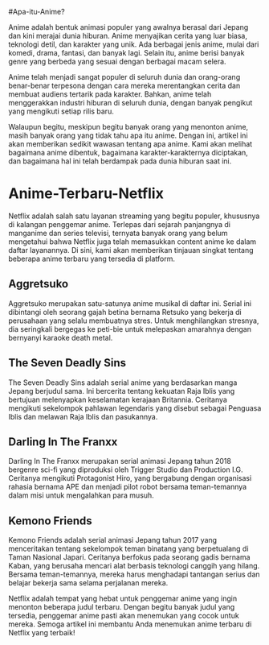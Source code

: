 
#Apa-itu-Anime?

Anime adalah bentuk animasi populer yang awalnya berasal dari Jepang dan kini merajai dunia hiburan. Anime menyajikan cerita yang luar biasa, teknologi detil, dan karakter yang unik. Ada berbagai jenis anime, mulai dari komedi, drama, fantasi, dan banyak lagi. Selain itu, anime berisi banyak genre yang berbeda yang sesuai dengan berbagai macam selera. 

Anime telah menjadi sangat populer di seluruh dunia dan orang-orang benar-benar terpesona dengan cara mereka merentangkan cerita dan membuat audiens tertarik pada karakter. Bahkan, anime telah menggerakkan industri hiburan di seluruh dunia, dengan banyak pengikut yang mengikuti setiap rilis baru. 

Walaupun begitu, meskipun begitu banyak orang yang menonton anime, masih banyak orang yang tidak tahu apa itu anime. Dengan ini, artikel ini akan memberikan sedikit wawasan tentang apa anime. Kami akan melihat bagaimana anime dibentuk, bagaimana karakter-karakternya diciptakan, dan bagaimana hal ini telah berdampak pada dunia hiburan saat ini. 
# Anime-Terbaru-Netflix

Netflix adalah salah satu layanan streaming yang begitu populer, khususnya di kalangan penggemar anime. Terlepas dari sejarah panjangnya di manganime dan series televisi, ternyata banyak orang yang belum mengetahui bahwa Netflix juga telah memasukkan content anime ke dalam daftar layanannya. Di sini, kami akan memberikan tinjauan singkat tentang beberapa anime terbaru yang tersedia di platform. 

## Aggretsuko

Aggretsuko merupakan satu-satunya anime musikal di daftar ini. Serial ini dibintangi oleh seorang gajah betina bernama Retsuko yang bekerja di perusahaan yang selalu membuatnya stres. Untuk menghilangkan stresnya, dia seringkali bergegas ke peti-bie untuk melepaskan amarahnya dengan bernyanyi karaoke death metal. 

## The Seven Deadly Sins

The Seven Deadly Sins adalah serial anime yang berdasarkan manga Jepang berjudul sama. Ini bercerita tentang kekuatan Raja Iblis yang bertujuan melenyapkan keselamatan kerajaan Britannia. Ceritanya mengikuti sekelompok pahlawan legendaris yang disebut sebagai Penguasa Iblis dan melawan Raja Iblis dan pasukannya. 

## Darling In The Franxx

Darling In The Franxx merupakan serial animasi Jepang tahun 2018 bergenre sci-fi yang diproduksi oleh Trigger Studio dan Production I.G. Ceritanya mengikuti Protagonist Hiro, yang bergabung dengan organisasi rahasia bernama APE dan menjadi pilot robot bersama teman-temannya dalam misi untuk mengalahkan para musuh. 

## Kemono Friends

Kemono Friends adalah serial animasi Jepang tahun 2017 yang menceritakan tentang sekelompok teman binatang yang berpetualang di Taman Nasional Japari. Ceritanya berfokus pada seorang gadis bernama Kaban, yang berusaha mencari alat berbasis teknologi canggih yang hilang. Bersama teman-temannya, mereka harus menghadapi tantangan serius dan belajar bekerja sama selama perjalanan mereka. 

Netflix adalah tempat yang hebat untuk penggemar anime yang ingin menonton beberapa judul terbaru. Dengan begitu banyak judul yang tersedia, penggemar anime pasti akan menemukan yang cocok untuk mereka. Semoga artikel ini membantu Anda menemukan anime terbaru di Netflix yang terbaik!